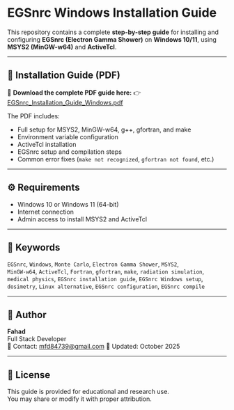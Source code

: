 # EGSnrc Windows Installation Guide

This repository contains a complete **step-by-step guide** for installing and configuring **EGSnrc (Electron Gamma Shower)** on **Windows 10/11**, using **MSYS2 (MinGW-w64)** and **ActiveTcl**.

---
<!-- Google site verification -->
<meta name="google-site-verification" content="ABCDEFG123456789..." />

## 📘 Installation Guide (PDF)

📄 **Download the complete PDF guide here:**
👉 [EGSnrc_Installation_Guide_Windows.pdf](./EGSnrc_Installation_Guide_Windows.pdf)

The PDF includes:
- Full setup for MSYS2, MinGW-w64, g++, gfortran, and make  
- Environment variable configuration  
- ActiveTcl installation  
- EGSnrc setup and compilation steps  
- Common error fixes (`make not recognized`, `gfortran not found`, etc.)  

---

## ⚙️ Requirements

- Windows 10 or Windows 11 (64-bit)
- Internet connection
- Admin access to install MSYS2 and ActiveTcl

---

## 🔑 Keywords

`EGSnrc`, `Windows`, `Monte Carlo`, `Electron Gamma Shower`, `MSYS2`,  
`MinGW-w64`, `ActiveTcl`, `Fortran`, `gfortran`, `make`, `radiation simulation`,  
`medical physics`, `EGSnrc installation guide`, `EGSnrc Windows setup`,  
`dosimetry`, `Linux alternative`, `EGSnrc configuration`, `EGSnrc compile`

---

## 💬 Author

**Fahad**  
Full Stack Developer  
📧 Contact: mfd84739@gmail.com
📅 Updated: October 2025

---

## 📄 License

This guide is provided for educational and research use.  
You may share or modify it with proper attribution.
